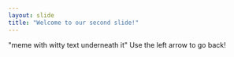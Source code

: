 ```yaml
---
layout: slide
title: "Welcome to our second slide!"
---
```

"meme with witty text underneath it"
Use the left arrow to go back!
